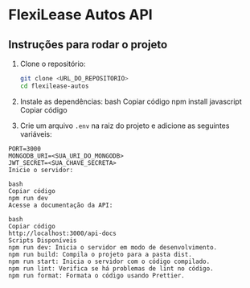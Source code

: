 # FlexiLease Autos API

## Instruções para rodar o projeto

1. Clone o repositório:
   ```bash
   git clone <URL_DO_REPOSITORIO>
   cd flexilease-autos

2. Instale as dependências:
bash
Copiar código
npm install
javascript
Copiar código

3. Crie um arquivo `.env` na raiz do projeto e adicione as seguintes variáveis:
```env
PORT=3000
MONGODB_URI=<SUA_URI_DO_MONGODB>
JWT_SECRET=<SUA_CHAVE_SECRETA>
Inicie o servidor:

bash
Copiar código
npm run dev
Acesse a documentação da API:

bash
Copiar código
http://localhost:3000/api-docs
Scripts Disponíveis
npm run dev: Inicia o servidor em modo de desenvolvimento.
npm run build: Compila o projeto para a pasta dist.
npm run start: Inicia o servidor com o código compilado.
npm run lint: Verifica se há problemas de lint no código.
npm run format: Formata o código usando Prettier.